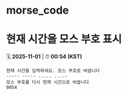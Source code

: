 # morse_code
# 현재 시간을 모스 부호 표시
<!-- MORSE_TIME_START -->
🗓️ **2025-11-01** | ⏰ **00:54 (KST)**

```
현재 시간을 입력하세요. 모스 부호로 바꿉니다
----- ----- ..... ....-
모스 부호를 다시 현재 시간으로 바꿉니다
0054
```
<!-- MORSE_TIME_END -->
